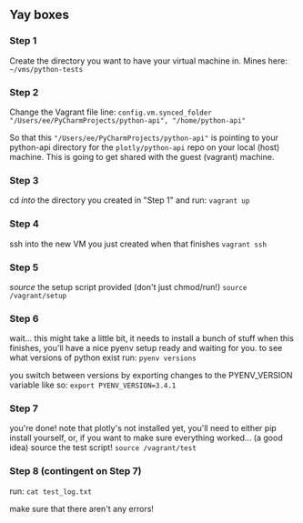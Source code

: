 ## Yay boxes

### Step 1
Create the directory you want to have your virtual machine in. Mines here:
`~/vms/python-tests`

### Step 2
Change the Vagrant file line:
`config.vm.synced_folder "/Users/ee/PyCharmProjects/python-api", "/home/python-api"`

So that this `"/Users/ee/PyCharmProjects/python-api"` is pointing to your python-api directory for the `plotly/python-api` repo on your local (host) machine. This is going to get shared with the guest (vagrant) machine.

### Step 3
cd *into* the directory you created in "Step 1" and run:
`vagrant up`

### Step 4
ssh into the new VM you just created when that finishes
`vagrant ssh`

### Step 5
*source* the setup script provided (don't just chmod/run!)
`source /vagrant/setup`

### Step 6
wait... this might take a little bit, it needs to install a bunch of stuff
when this finishes, you'll have a nice pyenv setup ready and waiting for you. to see what versions of python exist run:
`pyenv versions`

you switch between versions by exporting changes to the PYENV_VERSION variable like so:
`export PYENV_VERSION=3.4.1`

### Step 7
you're done! note that plotly's not installed yet, you'll need to either pip install yourself, or, if you want to make sure everything worked... (a good idea) source the test script!
`source /vagrant/test` 

### Step 8 (contingent on Step 7)
run:
`cat test_log.txt`

make sure that there aren't any errors!
